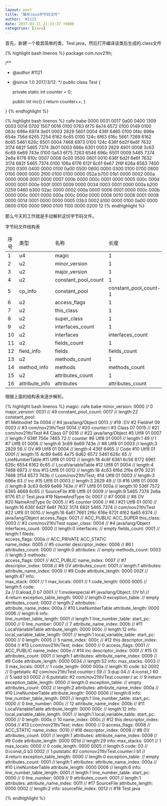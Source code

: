 ```yaml
---
layout: post
title: "解析Java字节码文件"
author: '#1121'
date: 2017-03-11 21:33:27 +0800
categories: [Java]
---
```


首先，新建一个极其简单的类，Test.java，然后打开编译该类后生成的.class文件

{% highlight bash linenos %}
package com.nov21th;

/**
 * @author #1121
 * @since 1.0 2017/3/12.
 */
public class Test {

    private static int counter = 0;

    public int inc() {
        return counter++;
    }

}
{% endhighlight %}

{% highlight bash linenos %}
cafe babe 0000 0031 0017 0a00 0400 1309
0003 0014 0700 1507 0016 0100 0763 6f75
6e74 6572 0100 0149 0100 063c 696e 6974
3e01 0003 2829 5601 0004 436f 6465 0100
0f4c 696e 654e 756d 6265 7254 6162 6c65
0100 124c 6f63 616c 5661 7269 6162 6c65
5461 626c 6501 0004 7468 6973 0100 124c
636f 6d2f 6e6f 7632 3174 682f 5465 7374
3b01 0003 696e 6301 0003 2829 4901 0008
3c63 6c69 6e69 743e 0100 0a53 6f75 7263
6546 696c 6501 0009 5465 7374 2e6a 6176
610c 0007 0008 0c00 0500 0601 0010 636f
6d2f 6e6f 7632 3174 682f 5465 7374 0100
106a 6176 612f 6c61 6e67 2f4f 626a 6563
7400 2100 0300 0400 0000 0100 0a00 0500
0600 0000 0300 0100 0700 0800 0100 0900
0000 2f00 0100 0100 0000 052a b700 01b1
0000 0002 000a 0000 0006 0001 0000 0007
000b 0000 000c 0001 0000 0005 000c 000d
0000 0001 000e 000f 0001 0009 0000 0034
0003 0001 0000 000a b200 0259 0460 b300
02ac 0000 0002 000a 0000 0006 0001 0000
000c 000b 0000 000c 0001 0000 000a 000c
000d 0000 0008 0010 0008 0001 0009 0000
001d 0001 0000 0000 0005 03b3 0002 b100
0000 0100 0a00 0000 0600 0100 0000 0900
0100 1100 0000 0200 12
{% endhighlight %}

那么今天的工作就是手动解析这份字节码文件。

字节码文件结构表

<table class="table table-bordered table-striped table-hover">
<thead>
    <tr>
        <td>序号</td>
        <td>类型</td>
        <td>名称</td>
        <td>长度</td>
    </tr>
</thead>
<tbody>
    <tr>
        <td>1</td>
        <td>u4</td>
        <td>magic</td>
        <td>1</td>
    </tr>
    <tr>
        <td>2</td>
        <td>u2</td>
        <td>minor_version</td>
        <td>1</td>
    </tr>
    <tr>
        <td>3</td>
        <td>u2</td>
        <td>major_version</td>
        <td>1</td>
    </tr>
    <tr>
        <td>4</td>
        <td>u2</td>
        <td>constant_pool_count</td>
        <td>1</td>
    </tr>
    <tr>
        <td>5</td>
        <td>cp_info</td>
        <td>constant_pool</td>
        <td>constant_pool_count-1</td>
    </tr>
    <tr>
        <td>6</td>
        <td>u2</td>
        <td>access_flags</td>
        <td>1</td>
    </tr>
    <tr>
        <td>7</td>
        <td>u2</td>
        <td>this_class</td>
        <td>1</td>
    </tr>
    <tr>
        <td>8</td>
        <td>u2</td>
        <td>super_class</td>
        <td>1</td>
    </tr>
    <tr>
        <td>9</td>
        <td>u2</td>
        <td>interfaces_count</td>
        <td>1</td>
    </tr>
    <tr>
        <td>10</td>
        <td>u2</td>
        <td>interfaces</td>
        <td>interfaces_count</td>
    </tr>
    <tr>
        <td>11</td>
        <td>u2</td>
        <td>fields_count</td>
        <td>1</td>
    </tr>
    <tr>
        <td>12</td>
        <td>field_info</td>
        <td>fields</td>
        <td>fields_count</td>
    </tr>
    <tr>
        <td>13</td>
        <td>u2</td>
        <td>methods_count</td>
        <td>1</td>
    </tr>
    <tr>
        <td>14</td>
        <td>method_info</td>
        <td>methods</td>
        <td>methods_count</td>
    </tr>
    <tr>
        <td>15</td>
        <td>u2</td>
        <td>attributes_count</td>
        <td>1</td>
    </tr>
    <tr>
        <td>16</td>
        <td>attribute_info</td>
        <td>attributes</td>
        <td>attributes_count</td>
    </tr>
</tbody>
</table>

根据上面的结构表来逐步解析。

{% highlight bash linenos %}
magic:                                              cafe babe
minor_version:                                      0000                // 0
major_version:                                      0031                // 49
constant_pool_count:                                0017                // length:22
constant_pool:                          
    #1  Methodref                                   0a
                                                    0004                // #4   java/lang/Object
                                                    0013                // #19  <init>:()V
    #2  Fieldref                                    09
                                                    0003                // #3   com/nov21th/Test
                                                    0014                // #20  counter:I
    #3  Class                                       07
                                                    0015                // #21  com/nov21th/Test
    #4  Class                                       07
                                                    0016                // #22  java/lang/Object
    #5  Utf8                                        01
                                                    0007                // length:7
                                                    636f 756e
                                                    7465 72             // counter
    #6  Utf8                                        01
                                                    0001                // length:1
                                                    49                  // I
    #7  Utf8                                        01
                                                    0006                // length:6
                                                    3c69 6e69
                                                    743e                // <init>
    #8  Utf8                                        01
                                                    0003                // length:3
                                                    2829
                                                    56                  // ()V
    #9  Utf8                                        01
                                                    0004                // length:4
                                                    436f 6465           // Code
    #10 Utf8                                        01
                                                    000f                // length:15
                                                    4c69 6e65
                                                    4e75 6d62
                                                    6572 5461
                                                    626c 65             // LineNumberTable
    #11 Utf8                                        01
                                                    0012                // length:18
                                                    4c6f 6361
                                                    6c56 6172
                                                    6961 626c
                                                    6554 6162
                                                    6c65                // LocalVariableTable
    #12 Utf8                                        01
                                                    0004                // length:4
                                                    7468 6973           // this
    #13 Utf8                                        01
                                                    0012                // length:18
                                                    4c63 6f6d
                                                    2f6e 6f76
                                                    3231 7468
                                                    2f54 6573
                                                    743b                // Lcom/nov21th/Test;
    #14 Utf8                                        01
                                                    0003                // length:3
                                                    696e 63             // inc
    #15 Utf8                                        01
                                                    0003                // length:3
                                                    2829 49             // ()I
    #16 Utf8                                        01
                                                    0008                // length:8
                                                    3c63 6c69
                                                    6e69 743e           // <clinit>
    #17 Utf8                                        01
                                                    000a                // length:10
                                                    536f 7572
                                                    6365 4669
                                                    6c65                // SourceFile
    #18 Utf8                                        01
                                                    0009                // length:9
                                                    5465 7374
                                                    2e6a 6176
                                                    61                  // Test.java
    #19 NameAndType                                 0c
                                                    0007                // #7   <init>
                                                    0008                // #8   ()V   
    #20 NameAndType                                 0c
                                                    0005                // #5   counter
                                                    0006                // #6   I
    #21 Utf8                                        01
                                                    0010                // length:16
                                                    636f 6d2f
                                                    6e6f 7632
                                                    3174 682f
                                                    5465 7374           // com/nov21th/Test
    #22 Utf8                                        01
                                                    0010                // length:16
                                                    6a61 7661
                                                    2f6c 616e
                                                    672f 4f62
                                                    6a65 6374           // java/lang/Object
access_flags:                                       0021                // ACC_PUBLIC   ACC_SUPER
this_class:                                         0003                // #3   com/nov21th/Test
super_class:                                        0004                // #4   java/lang/Object
interfaces_count:                                   0000                // length:0
interfaces:                                                             // empty
fields_count:                                       0001                // length:1
fileds:                         
    access_flags:                                   000a                // ACC_PRIVATE  ACC_STATIC      
    name_index:                                     0005                // #5   counter
    descriptor_index:                               0006                // #6   I
    attributes_count:                               0000                // length:0
    attributes:                                                         // empty
methods_count:                                      0003                // length:3
methods:                            
    access_flags:                                   0001                // ACC_PUBLIC
    name_index:                                     0007                // #7   <init>
    descriptor_index:                               0008                // #8   ()V
    attributes_count:                               0001                // length:1
    attributes:                 
        attribute_name_index:                       0009                // #9   Code
        attribute_length:                           0000 002f           // length:47
        info:                   
            max_stack:                              0001                // 1
            max_locals:                             0001                // 1
            code_length:                            0000 0005           // length:5
            code:                                   
                                                    2a                  // 0:aload_0
                                                    b7 0001             // 1:invokespecial  #1  java/lang/Object.<init>:()V
                                                    b1                  // 4:return
            exception_table_length:                 0000                // length:0
            exception_table:                                            // empty
            attributes_count:                       0002                // length:2
            attributes:         
                attribute_name_index:               000a                // #10  LineNumberTable
                attribute_length:                   0000 0006           // length:6
                info:   
                    line_number_table_length:       0001                // length:1
                    line_number_table:
                        start_pc:                   0000                // 0
                        line_number:                0007                // 7
                attribute_name_index:               000b                // #11  LocalVariableTable
                attribute_length:                   0000 000c           // length:12
                info:
                    local_variable_table_length:    0001                // length:1
                    local_variable_table:
                        start_pc:                   0000                // 0
                        length:                     0005                // 5
                        name_index:                 000c                // #12  this
                        descriptor_index:           000d                // #13  Lcom/nov21th/Test;
                        index:                      0000                // 0
    access_flags:                                   0001                // ACC_PUBLIC
    name_index:                                     000e                // #14  inc
    descriptor_index:                               000f                // #15  ()I
    attributes_count:                               0001                // length:1
    attributes:
        attribute_name_index:                       0009                // #9   Code
        attribute_length:                           0000 0034           // length:52
        info:
            max_stacks:                             0003                // 3
            max_locals:                             0001                // 1
            code_length:                            0000 000a           // length:10
            code:
                                                    b2 0002             // 0:getstatic  #2  com/nov21th/Test.counter:I
                                                    59                  // 3:dup
                                                    04                  // 4:iconst_1
                                                    60                  // 5:iadd
                                                    b3 0002             // 6:putstatic  #2  com/nov21th/Test.counter:I
                                                    ac                  // 9:ireturn
            exception_table_length:                 0000                // length:0
            exception_table:                                            // empty
            attributes_count:                       0002                // length:2
            attributes:
                attribute_name_index:               000a                // #10  LineNumberTable
                attribute_length:                   0000 0006           // length:6
                info:
                    line_number_table_length:       0001                // length:1
                    line_number_table:
                        start_pc:                   0000                // 0
                        line_number:                000c                // 12
                attribute_name_index:               000b                // #11  LocalVariableTable
                attribute_length:                   0000 000c           // length:12
                info:
                    local_variable_table_length:    0001                // length:1
                    local_variable_table:
                        start_pc:                   0000                // 0
                        length:                     000a                // 10
                        name_index:                 000c                // #12  this
                        descriptor_index:           000d                // #13  Lcom/nov21th/Test;
                        index:                      0000                // 0
    access_flags:                                   0008                // ACC_STATIC
    name_index:                                     0010                // #16  <clinit>
    descriptor_index:                               0008                // #8   ()V
    attributes_count:                               0001                // length:1
    attributes:
        attribute_name_index:                       0009                // #9   Code
        attribute_length:                           0000 001d           // length:29
        info:
            max_stacks:                             0001                // 1
            max_locals:                             0000                // 0
            code_length:                            0000 0005           // length:5
            code:
                                                    03                  // 0:iconst_0
                                                    b3 0002             // 1:putstatic  #2  com/nov21th/Test.counter:I
                                                    b1                  // 4:return
            exception_table_length:                 0000                // length:0
            exception_table:                                            // empty
            attributes_count:                       0001                // length:1
            attributes:
                attribute_name_index:               000a                // #10  LineNumberTable
                attribute_length:                   0000 0006           // length:6
                info:
                    line_number_table_length:       0001                // length:1
                    line_number_table:
                        start_pc:                   0000                // 0
                        line_number:                0009                // 9
attributes_count:                                   0001                // length:1
attributes:
    attribute_name_index:                           0011                // #17  SourceFile
    attribute_length:                               0000 0002           // length:2
    info:
        sourcefile_index:                           0012                // #18  Test.java

{% endhighlight %}












